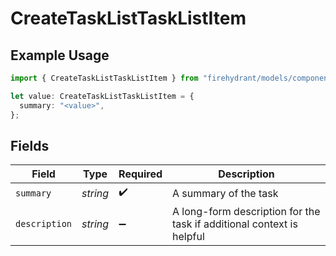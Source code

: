 # CreateTaskListTaskListItem

## Example Usage

```typescript
import { CreateTaskListTaskListItem } from "firehydrant/models/components";

let value: CreateTaskListTaskListItem = {
  summary: "<value>",
};
```

## Fields

| Field                                                                 | Type                                                                  | Required                                                              | Description                                                           |
| --------------------------------------------------------------------- | --------------------------------------------------------------------- | --------------------------------------------------------------------- | --------------------------------------------------------------------- |
| `summary`                                                             | *string*                                                              | :heavy_check_mark:                                                    | A summary of the task                                                 |
| `description`                                                         | *string*                                                              | :heavy_minus_sign:                                                    | A long-form description for the task if additional context is helpful |